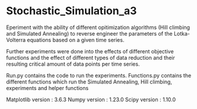 # Stochastic_Simulation_a3
Eperiment with the ability of different opitimization algorithms (Hill climbing and Simulated Annealing) to reverse engineer the parameters of the Lotka-Volterra equations based on a given time series.

Further experiments were done into the effects of different objective functions and the effect of different types of data reduction and their resulting critical amount of data points per time series.

Run.py contains the code to run the experiments.
Functions.py contains the different functions which run the Simulated Annealing, Hill climbing, experiments and helper functions

Matplotlib version : 3.6.3 Numpy version : 1.23.0 Scipy version : 1.10.0
